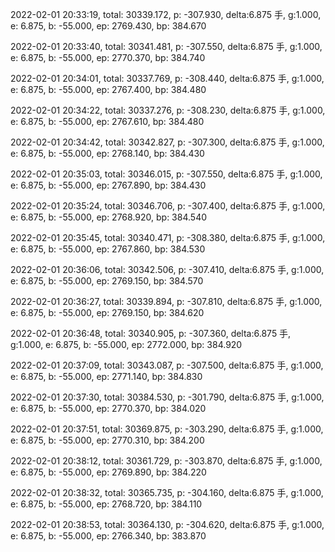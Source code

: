 2022-02-01 20:33:19, total: 30339.172, p: -307.930, delta:6.875 手, g:1.000, e: 6.875, b: -55.000, ep: 2769.430, bp: 384.670

2022-02-01 20:33:40, total: 30341.481, p: -307.550, delta:6.875 手, g:1.000, e: 6.875, b: -55.000, ep: 2770.370, bp: 384.740

2022-02-01 20:34:01, total: 30337.769, p: -308.440, delta:6.875 手, g:1.000, e: 6.875, b: -55.000, ep: 2767.400, bp: 384.480

2022-02-01 20:34:22, total: 30337.276, p: -308.230, delta:6.875 手, g:1.000, e: 6.875, b: -55.000, ep: 2767.610, bp: 384.480

2022-02-01 20:34:42, total: 30342.827, p: -307.300, delta:6.875 手, g:1.000, e: 6.875, b: -55.000, ep: 2768.140, bp: 384.430

2022-02-01 20:35:03, total: 30346.015, p: -307.550, delta:6.875 手, g:1.000, e: 6.875, b: -55.000, ep: 2767.890, bp: 384.430

2022-02-01 20:35:24, total: 30346.706, p: -307.400, delta:6.875 手, g:1.000, e: 6.875, b: -55.000, ep: 2768.920, bp: 384.540

2022-02-01 20:35:45, total: 30340.471, p: -308.380, delta:6.875 手, g:1.000, e: 6.875, b: -55.000, ep: 2767.860, bp: 384.530

2022-02-01 20:36:06, total: 30342.506, p: -307.410, delta:6.875 手, g:1.000, e: 6.875, b: -55.000, ep: 2769.150, bp: 384.570

2022-02-01 20:36:27, total: 30339.894, p: -307.810, delta:6.875 手, g:1.000, e: 6.875, b: -55.000, ep: 2769.150, bp: 384.620

2022-02-01 20:36:48, total: 30340.905, p: -307.360, delta:6.875 手, g:1.000, e: 6.875, b: -55.000, ep: 2772.000, bp: 384.920

2022-02-01 20:37:09, total: 30343.087, p: -307.500, delta:6.875 手, g:1.000, e: 6.875, b: -55.000, ep: 2771.140, bp: 384.830

2022-02-01 20:37:30, total: 30384.530, p: -301.790, delta:6.875 手, g:1.000, e: 6.875, b: -55.000, ep: 2770.370, bp: 384.020

2022-02-01 20:37:51, total: 30369.875, p: -303.290, delta:6.875 手, g:1.000, e: 6.875, b: -55.000, ep: 2770.310, bp: 384.200

2022-02-01 20:38:12, total: 30361.729, p: -303.870, delta:6.875 手, g:1.000, e: 6.875, b: -55.000, ep: 2769.890, bp: 384.220

2022-02-01 20:38:32, total: 30365.735, p: -304.160, delta:6.875 手, g:1.000, e: 6.875, b: -55.000, ep: 2768.720, bp: 384.110

2022-02-01 20:38:53, total: 30364.130, p: -304.620, delta:6.875 手, g:1.000, e: 6.875, b: -55.000, ep: 2766.340, bp: 383.870